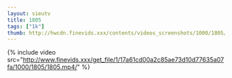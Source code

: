 ```yaml
--- 
layout: sieutv
title: 1805
tags: ["1k"]
thumb: http://hwcdn.finevids.xxx/contents/videos_screenshots/1000/1805/preview.mp4.jpg
---
```

{% include video src="http://www.finevids.xxx/get_file/1/17a61cd00a2c85ae73d10d77635a07fa/1000/1805/1805.mp4/" %} 
